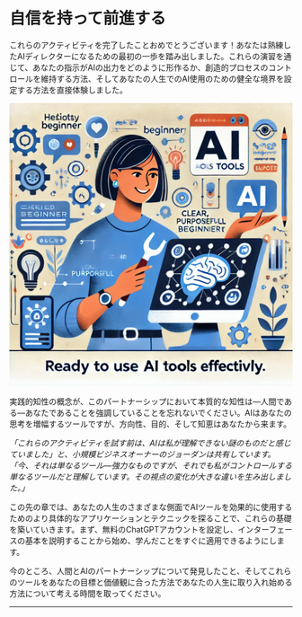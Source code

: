 # 自信を持って前進する

これらのアクティビティを完了したことおめでとうございます！あなたは熟練したAIディレクターになるための最初の一歩を踏み出しました。これらの演習を通じて、あなたの指示がAIの出力をどのように形作るか、創造的プロセスのコントロールを維持する方法、そしてあなたの人生でのAI使用のための健全な境界を設定する方法を直接体験しました。

![](images/moving-forward.jpg)

実践的知性の概念が、このパートナーシップにおいて本質的な知性は—人間である—あなたであることを強調していることを忘れないでください。AIはあなたの思考を増幅するツールですが、方向性、目的、そして知恵はあなたから来ます。

*「これらのアクティビティを試す前は、AIは私が理解できない謎のものだと感じていました」*と、小規模ビジネスオーナーのジョーダンは共有しています。*「今、それは単なるツール—強力なものですが、それでも私がコントロールする単なるツールだと理解しています。その視点の変化が大きな違いを生み出しました。」*

この先の章では、あなたの人生のさまざまな側面でAIツールを効果的に使用するためのより具体的なアプリケーションとテクニックを探ることで、これらの基礎を築いていきます。まず、無料のChatGPTアカウントを設定し、インターフェースの基本を説明することから始め、学んだことをすぐに適用できるようにします。

今のところ、人間とAIのパートナーシップについて発見したこと、そしてこれらのツールをあなたの目標と価値観に合った方法であなたの人生に取り入れ始める方法について考える時間を取ってください。

--- 